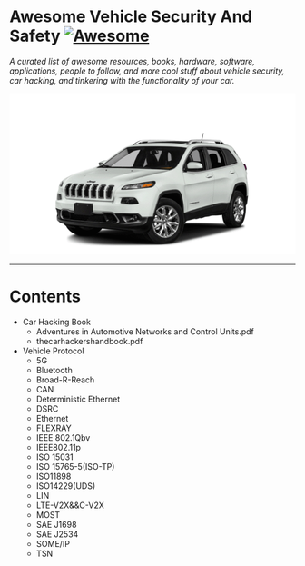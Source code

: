 # Awesome Vehicle Security And Safety [![Awesome](https://cdn.rawgit.com/sindresorhus/awesome/d7305f38d29fed78fa85652e3a63e154dd8e8829/media/badge.svg)](https://github.com/autoguard/awesome-vehicle-security-and-safety)


*A curated list of awesome resources, books, hardware, software, applications, people to follow, and more cool stuff about vehicle security, car hacking, and tinkering with the functionality of your car.*

![](assets/car_hacking_jeep.gif)

---

# Contents

- Car Hacking Book
    - Adventures in Automotive Networks and Control Units.pdf
    - thecarhackershandbook.pdf
- Vehicle Protocol
    - 5G
    - Bluetooth
    - Broad-R-Reach
    - CAN
    - Deterministic Ethernet
    - DSRC
    - Ethernet
    - FLEXRAY
    - IEEE 802.1Qbv
    - IEEE802.11p
    - ISO 15031
    - ISO 15765-5(ISO-TP)
    - ISO11898
    - ISO14229(UDS)
    - LIN
    - LTE-V2X&&C-V2X
    - MOST
    - SAE J1698
    - SAE J2534
    - SOME/IP
    - TSN
